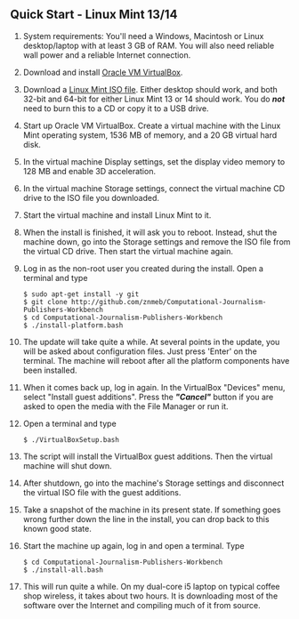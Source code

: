 ## Quick Start - Linux Mint 13/14

1. System requirements: You'll need a Windows, Macintosh or Linux desktop/laptop with at least 3 GB of RAM. You will also need reliable wall power and a reliable Internet connection.
1. Download and install [Oracle VM VirtualBox](https://www.virtualbox.org/wiki/Downloads).
1. Download a [Linux Mint ISO file](http://www.linuxmint.com/oldreleases.php). Either desktop should work, and both 32-bit and 64-bit for either Linux Mint 13 or 14 should work. You do ***not*** need to burn this to a CD or copy it to a USB drive.
1. Start up Oracle VM VirtualBox. Create a virtual machine with the Linux Mint operating system, 1536 MB of memory, and a 20 GB virtual hard disk.
1. In the virtual machine Display settings, set the display video memory to 128 MB and enable 3D acceleration.
1. In the virtual machine Storage settings, connect the virtual machine CD drive to the ISO file you downloaded.
1. Start the virtual machine and install Linux Mint to it.
1. When the install is finished, it will ask you to reboot. Instead, shut the machine down, go into the Storage settings and remove the ISO file from the virtual CD drive. Then start the virtual machine again.
1. Log in as the non-root user you created during the install. Open a terminal and type

    ```
    $ sudo apt-get install -y git  
    $ git clone http://github.com/znmeb/Computational-Journalism-Publishers-Workbench  
    $ cd Computational-Journalism-Publishers-Workbench  
    $ ./install-platform.bash
    ```
1. The update will take quite a while. At several points in the update, you will be asked about configuration files. Just press 'Enter' on the terminal. The machine will reboot after all the platform components have been installed. 
1. When it comes back up, log in again. In the VirtualBox "Devices" menu, select "Install guest additions". Press the ***"Cancel"*** button if you are asked to open the media with the File Manager or run it.
1. Open a terminal and type

    ```
    $ ./VirtualBoxSetup.bash
    ```
1. The script will install the VirtualBox guest additions. Then the virtual machine will shut down.
1. After shutdown, go into the machine's Storage settings and disconnect the virtual ISO file with the guest additions.
1. Take a snapshot of the machine in its present state. If something goes wrong further down the line in the install, you can drop back to this known good state.
1. Start the machine up again, log in and open a terminal. Type

    ```
    $ cd Computational-Journalism-Publishers-Workbench  
    $ ./install-all.bash  
    ```
1. This will run quite a while. On my dual-core i5 laptop on typical coffee shop wireless, it takes about two hours. It is downloading most of the software over the Internet and compiling much of it from source.

